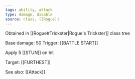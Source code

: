 ```yaml
---
tags: ability, attack
type: damage, disable
source: class, [[Rogue]]
---
```


Obtained in [[Rogue#Trickster|Rogue's Trickster]] class tree

Base damage: 50
Trigger: [[BATTLE START]]

Apply 5 [[STUN]] on hit

Target: [[FURTHEST]]

See also: [[Attack]]